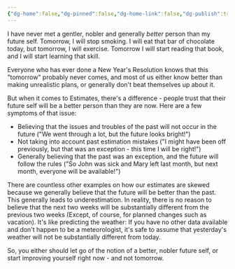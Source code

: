 ```yaml
---
{"dg-home":false,"dg-pinned":false,"dg-home-link":false,"dg-publish":true,"disabled rules":["header-increment","yaml-title","yaml-title-alias","file-name-heading"],"title":"When it comes to Estimates, don't count on your future self","dg-permalink":"when-it-comes-to-estimates-dont-count-on-your-future-self/","created-date":"2019-08-05T00:00:00","aliases":["When it comes to Estimates, don't count on your future self"],"linter-yaml-title-alias":"When it comes to Estimates, don't count on your future self","updated-date":"2025-05-05T17:44:29","tags":["dgarticle","estimates","engineering"],"dg-path":"when-it-comes-to-estimates-dont-count-on-your-future-self.md","permalink":"/when-it-comes-to-estimates-dont-count-on-your-future-self/","dgPassFrontmatter":true}
---
```



I have never met a gentler, nobler and generally _better_ person than my future self. Tomorrow, I will stop smoking. I will eat that bar of chocolate today, but tomorrow, I will exercise. Tomorrow I will start reading that book, and I will start learning that skill.

Everyone who has ever done a New Year's Resolution knows that this "tomorrow" probably never comes, and most of us either know better than making unrealistic plans, or generally don't beat themselves up about it.

But when it comes to Estimates, there's a difference - people trust that their future self will be a better person than they are now.
Here are a few symptoms of that issue:
- Believing that the issues and troubles of the past will not occur in the future ("We went through a lot, but the future looks bright!")
- Not taking into account past estimation mistakes ("I might have been off previously, but that was an exception - this time I will be right!")
- Generally believing that the past was an exception, and the future will follow the rules ("So John was sick and Mary left last month, but next month, everyone will be available!")

There are countless other examples on how our estimates are skewed because we generally believe that the future will be better than the past. This generally leads to underestimation. In reality, there is no reason to believe that the next two weeks will be substantially different from the previous two weeks (Except, of course, for planned changes such as vacation). It's like predicting the weather: If you have no other data available and don't happen to be a meteorologist, it's safe to assume that yesterday's weather will not be substantially different from today.

So, you either should let go of the notion of a better, nobler future self, or start improving yourself right now - and not tomorrow.
